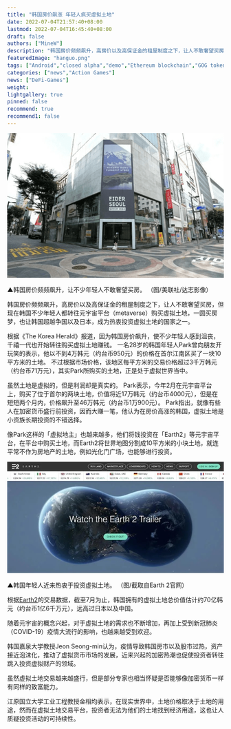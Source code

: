```yaml
---
title: "韩国房价飙涨 年轻人疯买虚拟土地"
date: 2022-07-04T21:57:40+08:00
lastmod: 2022-07-04T16:45:40+08:00
draft: false
authors: ["MineW"]
description: "韩国房价频频飙升，高房价以及高保证金的租屋制度之下，让人不敢奢望买房，但现在韩国不少年轻人都转往元宇宙平台购买虚拟土地，一圆买房梦，也让韩国超越争国以及日本，成为热衷投资虚拟土地的国家之一。"
featuredImage: "hanguo.png"
tags: ["Android","closed alpha","demo","Ethereum blockchain","GOG token","Guild of Guardians","mobile games"]
categories: ["news","Action Games"]
news: ["DeFi-Games"]
weight: 
lightgallery: true
pinned: false
recommend: true
recommend1: false
---
```




![1ebfceb9ad91c1fb29f07ea2064640f7](1ebfceb9ad91c1fb29f07ea2064640f7.png)

▲韩国房价频频飙升，让不少年轻人不敢奢望买房。 （图/美联社/达志影像）

韩国房价频频飙升，高房价以及高保证金的租屋制度之下，让人不敢奢望买房，但现在韩国不少年轻人都转往元宇宙平台（metaverse）购买虚拟土地，一圆买房梦，也让韩国超越争国以及日本，成为热衷投资虚拟土地的国家之一。

根据《The Korea Herald》报道，因为韩国房价飙升，使不少年轻人感到沮丧，千禧一代也开始转往购买虚拟土地赚钱。 一名28岁的韩国年轻人Park曾向朋友开玩笑的表示，他以不到4万韩元（约台币950元）的价格在首尔江南区买了一块10平方米的土地。 不过根据市场价格，该地区每平方米的交易价格超过3千万韩元（约台币71万元），其实Park所购买的土地，正是处于虚拟世界当中。

虽然土地是虚拟的，但是利润却是真实的。 Park表示，今年2月在元宇宙平台上，购买了位于首尔的两块土地，价值将近17万韩元（约台币4000元），但是在短短两个月内，价格飙升至46万韩元（约台币1万900元）。 Park指出，就像有些人在加密货币盛行前投资，因而大赚一笔，他认为在房价高涨的韩国，虚拟土地是小资族长期投资的不错选择。

像Park这样的「虚拟地主」也越来越多，他们将钱投资在「Earth2」等元宇宙平台，在平台中购买土地，而Earth2将世界地图分割成10平方米的小块土地，就连平常不作为房地产的土地，例如光化门广场，也能够进行投资。

![aa6a73ee13a40152eb377f26179586b6](aa6a73ee13a40152eb377f26179586b6.jpg)

▲韩国年轻人近来热衷于投资虚拟土地。 （图/截取自Earth 2官网）

根据[Earth2](https://app.earth2.io/#leaderboard)的交易数据，截至7月为止，韩国拥有的虚拟土地总价值估计约70亿韩元（约台币1亿6千万元），远高过日本以及中国。

随着元宇宙的概念兴起，对于虚拟土地的需求也不断增加，再加上受到新冠肺炎（COVID-19）疫情大流行的影响，也越来越受到欢迎。

韩国嘉泉大学教授Jeon Seong-min认为，疫情导致韩国房市以及股市过热，资产接近泡沫化，推动了虚拟货币市场的发展，近来兴起的加密热潮也促使投资者转往跳入投资虚拟财产的领域。

虽然虚拟土地交易越来越盛行，但是部分专家也相当怀疑是否能够像加密货币一样有同样的致富能力。

江原国立大学工业工程教授金相均表示，在现实世界中，土地价格取决于土地的用途，然而在虚拟土地交易平台，投资者无法为他们的土地找到经济用途，这也让人质疑投资活动的可持续性。